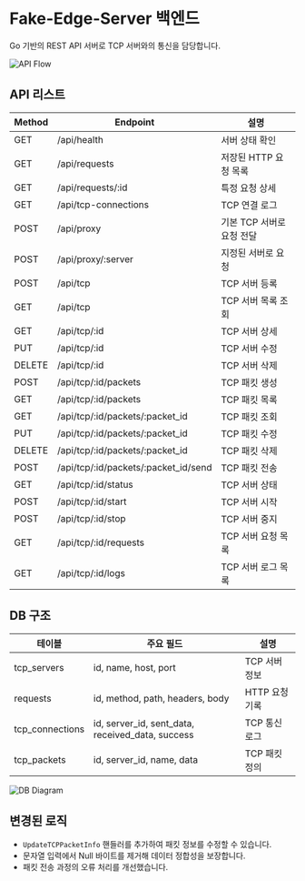 # Fake-Edge-Server 백엔드

Go 기반의 REST API 서버로 TCP 서버와의 통신을 담당합니다.

![API Flow](https://via.placeholder.com/500x120.png?text=API+Flow)

## API 리스트

| Method | Endpoint | 설명 |
| --- | --- | --- |
| GET | /api/health | 서버 상태 확인 |
| GET | /api/requests | 저장된 HTTP 요청 목록 |
| GET | /api/requests/:id | 특정 요청 상세 |
| GET | /api/tcp-connections | TCP 연결 로그 |
| POST | /api/proxy | 기본 TCP 서버로 요청 전달 |
| POST | /api/proxy/:server | 지정된 서버로 요청 |
| POST | /api/tcp | TCP 서버 등록 |
| GET | /api/tcp | TCP 서버 목록 조회 |
| GET | /api/tcp/:id | TCP 서버 상세 |
| PUT | /api/tcp/:id | TCP 서버 수정 |
| DELETE | /api/tcp/:id | TCP 서버 삭제 |
| POST | /api/tcp/:id/packets | TCP 패킷 생성 |
| GET | /api/tcp/:id/packets | TCP 패킷 목록 |
| GET | /api/tcp/:id/packets/:packet_id | TCP 패킷 조회 |
| PUT | /api/tcp/:id/packets/:packet_id | TCP 패킷 수정 |
| DELETE | /api/tcp/:id/packets/:packet_id | TCP 패킷 삭제 |
| POST | /api/tcp/:id/packets/:packet_id/send | TCP 패킷 전송 |
| GET | /api/tcp/:id/status | TCP 서버 상태 |
| POST | /api/tcp/:id/start | TCP 서버 시작 |
| POST | /api/tcp/:id/stop | TCP 서버 중지 |
| GET | /api/tcp/:id/requests | TCP 서버 요청 목록 |
| GET | /api/tcp/:id/logs | TCP 서버 로그 목록 |

## DB 구조

| 테이블 | 주요 필드 | 설명 |
| --- | --- | --- |
| tcp_servers | id, name, host, port | TCP 서버 정보 |
| requests | id, method, path, headers, body | HTTP 요청 기록 |
| tcp_connections | id, server_id, sent_data, received_data, success | TCP 통신 로그 |
| tcp_packets | id, server_id, name, data | TCP 패킷 정의 |

![DB Diagram](https://via.placeholder.com/600x200.png?text=DB+Schema)

## 변경된 로직

- `UpdateTCPPacketInfo` 핸들러를 추가하여 패킷 정보를 수정할 수 있습니다.
- 문자열 입력에서 Null 바이트를 제거해 데이터 정합성을 보장합니다.
- 패킷 전송 과정의 오류 처리를 개선했습니다.
